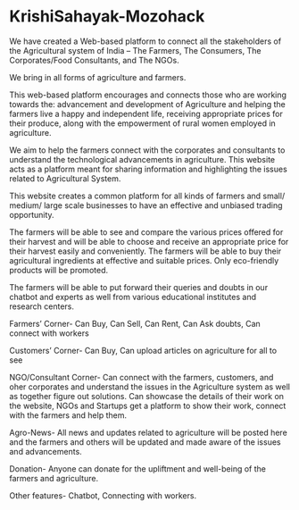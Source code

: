# KrishiSahayak-Mozohack
We have created a Web-based platform to connect all the stakeholders of the Agricultural system of India – 
The Farmers, The Consumers, The Corporates/Food Consultants, and The NGOs. 

We bring in all forms of agriculture and farmers. 

This web-based platform encourages and connects those who are working towards the:
advancement and development of Agriculture and helping the farmers live a happy and independent life, 
receiving appropriate prices for their produce, 
along with the empowerment of rural women employed in agriculture. 

We aim to help the farmers connect with the corporates and consultants to understand the technological advancements in agriculture. This website acts as a platform meant for sharing information and highlighting the issues related to Agricultural System.

This website creates a common platform for all kinds of farmers and small/ medium/ large scale businesses to have an effective and unbiased trading opportunity. 

The farmers will be able to see and compare the various prices offered for their harvest and will be able to choose and receive an appropriate price for their harvest easily and conveniently. The farmers will be able to buy their agricultural ingredients at effective and suitable prices. Only eco-friendly products will be promoted.

The farmers will be able to put forward their queries and doubts in our chatbot and experts as well from various educational institutes and research centers.

Farmers’ Corner- Can Buy, Can Sell, Can Rent, Can Ask doubts, Can connect with workers 

Customers’ Corner- Can Buy, Can upload articles on agriculture for all to see 

NGO/Consultant Corner- Can connect with the farmers, customers, and oher corporates and understand the issues in the Agriculture system as well as together figure out solutions. Can showcase the details of their work on the website, NGOs and Startups get a platform to show their work, connect with the farmers and help them.

Agro-News- All news and updates related to agriculture will be posted here and the farmers and others will be updated and made aware of the issues and advancements.

Donation- Anyone can donate for the upliftment and well-being of the farmers and agriculture.

Other features- Chatbot, Connecting with workers. 
